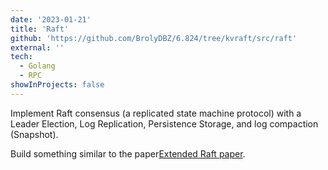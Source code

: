 ```yaml
---
date: '2023-01-21'
title: 'Raft'
github: 'https://github.com/BrolyDBZ/6.824/tree/kvraft/src/raft'
external: ''
tech:
  - Golang
  - RPC
showInProjects: false
---
```


Implement Raft consensus (a replicated state machine protocol) with a Leader Election, Log Replication, Persistence Storage, and log compaction (Snapshot).

Build something similar to the paper[Extended Raft paper](http://nil.csail.mit.edu/6.824/2022/papers/raft-extended.pdf).
